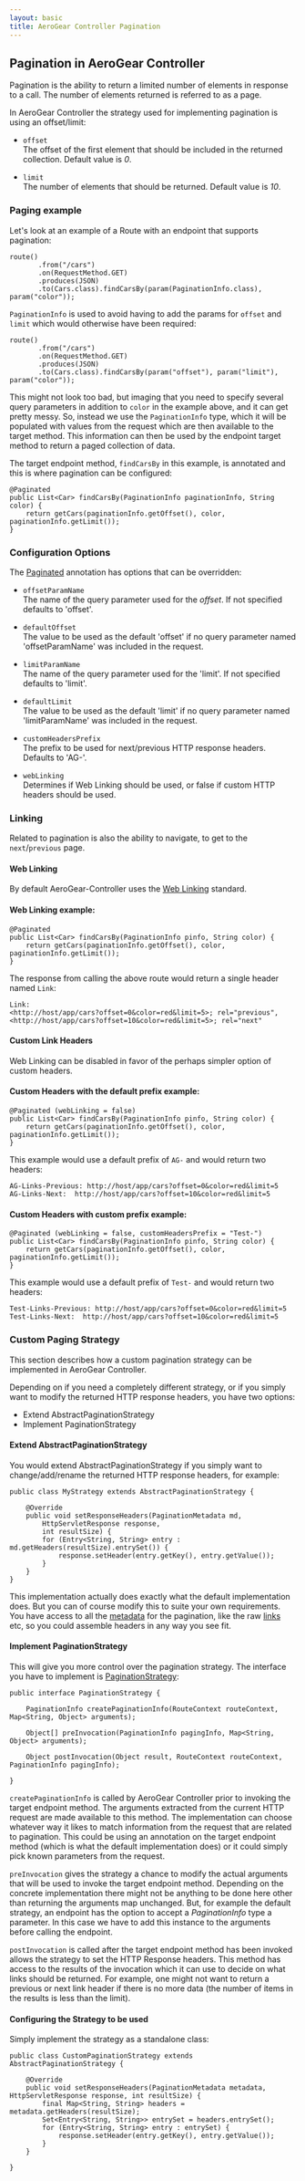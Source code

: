 ```yaml
--- 
layout: basic 
title: AeroGear Controller Pagination
---
```

## Pagination in AeroGear Controller 
Pagination is the ability to return a limited number of elements in response to a call. The number of elements returned is 
referred to as a page.   

In AeroGear Controller the strategy used for implementing pagination is using an offset/limit:  
  
* ```offset```  
  The offset of the first element that should be included in the returned collection. Default value is _0_.  
    
* ```limit```  
  The number of elements that should be returned. Default value is _10_.  
   
### Paging example
Let's look at an example of a Route with an endpoint that supports pagination:

    route()
           .from("/cars")
           .on(RequestMethod.GET)
           .produces(JSON)
           .to(Cars.class).findCarsBy(param(PaginationInfo.class), param("color"));

```PaginationInfo``` is used to avoid having to add the params for ```offset``` and ```limit``` which would otherwise have 
been required:

    route()
           .from("/cars")
           .on(RequestMethod.GET)
           .produces(JSON)
           .to(Cars.class).findCarsBy(param("offset"), param("limit"), param("color"));

This might not look too bad, but imaging that you need to specify several query parameters in addition to ```color``` in the 
example above, and it can get pretty messy. So, instead we use the ```PaginationInfo``` type, which it will be populated with 
values from the request which are then available to the target method. This information can then be used by the endpoint target 
method to return a paged collection of data.
  
The target endpoint method, ```findCarsBy``` in this example, is annotated and this is where pagination can be configured:

    @Paginated 
    public List<Car> findCarsBy(PaginationInfo paginationInfo, String color) {
        return getCars(paginationInfo.getOffset(), color, paginationInfo.getLimit());
    }

### Configuration Options
The [Paginated](http://aerogear.org/docs/specs/aerogear-controller/org/jboss/aerogear/controller/router/rest/pagination/Paginated.html) 
annotation has options that can be overridden:    
  
* ```offsetParamName```  
The name of the query parameter used for the _offset_. If not specified defaults to 'offset'.  
  
* ```defaultOffset```  
The value to be used as the default 'offset' if no query parameter named 'offsetParamName' was included in the request.  
  
* ```limitParamName```  
The name of the query parameter used for the 'limit'. If not specified defaults to 'limit'.    
  
* ```defaultLimit```  
The value to be used as the default 'limit' if no query parameter named 'limitParamName' was included in the request.  
  
* ```customHeadersPrefix```  
The prefix to be used for next/previous HTTP response headers. Defaults to 'AG-'.  
   
* ```webLinking```  
Determines if Web Linking should be used, or false if custom HTTP headers should be used.  


### Linking
Related to pagination is also the ability to navigate, to get to the ```next```/```previous``` page.   

#### Web Linking  
By default AeroGear-Controller uses the [Web Linking](http://tools.ietf.org/html/rfc5988) standard.

#### Web Linking example:
    
    @Paginated 
    public List<Car> findCarsBy(PaginationInfo pinfo, String color) {
        return getCars(paginationInfo.getOffset(), color, paginationInfo.getLimit());
    }
    
The response from calling the above route would return a single header named ```Link```:   

    Link: 
    <http://host/app/cars?offset=0&color=red&limit=5>; rel="previous",  
    <http://host/app/cars?offset=10&color=red&limit=5>; rel="next"  

#### Custom Link Headers
Web Linking can be disabled in favor of the perhaps simpler option of custom headers.

#### Custom Headers with the default prefix example:
    
    @Paginated (webLinking = false)
    public List<Car> findCarsBy(PaginationInfo pinfo, String color) {
        return getCars(paginationInfo.getOffset(), color, paginationInfo.getLimit());
    }  
    
This example would use a default prefix of ```AG-``` and would return two headers:  
  
    AG-Links-Previous: http://host/app/cars?offset=0&color=red&limit=5
    AG-Links-Next:  http://host/app/cars?offset=10&color=red&limit=5
      
#### Custom Headers with custom prefix example:
    
    @Paginated (webLinking = false, customHeadersPrefix = "Test-")
    public List<Car> findCarsBy(PaginationInfo pinfo, String color) {
        return getCars(paginationInfo.getOffset(), color, paginationInfo.getLimit());
    }
    
This example would use a default prefix of ```Test-``` and would return two headers:  
  
    Test-Links-Previous: http://host/app/cars?offset=0&color=red&limit=5
    Test-Links-Next:  http://host/app/cars?offset=10&color=red&limit=5
    
### Custom Paging Strategy
This section describes how a custom pagination strategy can be implemented in AeroGear Controller.  

Depending on if you need a completely different strategy, or if you simply want to modify the returned HTTP response 
headers, you have two options:  

* Extend AbstractPaginationStrategy  
* Implement PaginationStrategy  

#### Extend AbstractPaginationStrategy
You would extend AbstractPaginationStrategy if you simply want to change/add/rename the returned HTTP response headers, 
for example: 

    public class MyStrategy extends AbstractPaginationStrategy {

        @Override
        public void setResponseHeaders(PaginationMetadata md, 
            HttpServletResponse response, 
            int resultSize) {
            for (Entry<String, String> entry : md.getHeaders(resultSize).entrySet()) {
                response.setHeader(entry.getKey(), entry.getValue());
            }
        }
    }
    
This implementation actually does exactly what the default implementation does. But you can of course modify this to suite 
your own requirements. You have access to all the 
[metadata](http://aerogear.org/docs/specs/aerogear-controller/org/jboss/aerogear/controller/router/rest/pagination/PagingMetadata.html) 
for the pagination, like the raw [links](http://aerogear.org/docs/specs/aerogear-controller/org/jboss/aerogear/controller/router/rest/pagination/Links.html) 
etc, so you could assemble headers in any way you see fit.

#### Implement PaginationStrategy
This will give you more control over the pagination strategy. The interface you have to implement is 
[PaginationStrategy](http://aerogear.org/docs/specs/aerogear-controller/org/jboss/aerogear/controller/router/rest/pagination/PaginationStrategy.html):

    public interface PaginationStrategy {
    
        PaginationInfo createPaginationInfo(RouteContext routeContext, Map<String, Object> arguments);
    
        Object[] preInvocation(PaginationInfo pagingInfo, Map<String, Object> arguments); 
    
        Object postInvocation(Object result, RouteContext routeContext, PaginationInfo pagingInfo);
    
    }

```createPaginationInfo``` is called by AeroGear Controller prior to invoking the target endpoint method. 
The arguments extracted from the current HTTP request are made available to this method. The implementation can choose whatever 
way it likes to match information from the request that are related to pagination. This could be using an annotation on the 
target endpoint method (which is what the default implementation does) or it could simply pick known parameters from the request.   
  
```preInvocation``` gives the strategy a chance to modify the actual arguments that will be used to invoke the 
target endpoint method. Depending on the concrete implementation there might not be anything to be done here other than 
returning the arguments map unchanged. But, for example the default strategy, an endpoint has the option to accept 
a _PaginationInfo_ type a parameter. In this case we have to add this instance to the arguments before calling the endpoint.  
  
```postInvocation``` is called after the target endpoint method has been invoked allows the strategy to set the 
HTTP Response headers. This method has access to the results of the invocation which it can use to decide on what links should 
be returned. For example, one might not want to return a previous or next link header if there is no more data 
(the number of items in the results is less than the limit).

#### Configuring the Strategy to be used
Simply implement the strategy as a standalone class:

    public class CustomPaginationStrategy extends AbstractPaginationStrategy {

        @Override
        public void setResponseHeaders(PaginationMetadata metadata, HttpServletResponse response, int resultSize) {
            final Map<String, String> headers = metadata.getHeaders(resultSize);
            Set<Entry<String, String>> entrySet = headers.entrySet();
            for (Entry<String, String> entry : entrySet) {
                response.setHeader(entry.getKey(), entry.getValue());
            }
        }

    }
   
